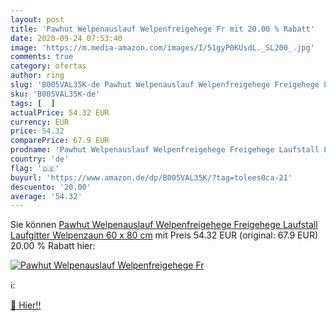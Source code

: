 ```yaml
---
layout: post
title: 'Pawhut Welpenauslauf Welpenfreigehege Fr mit 20.00 % Rabatt'
date: 2020-09-24 07:53:40
image: 'https://m.media-amazon.com/images/I/51gyP0KUsdL._SL200_.jpg'
comments: true
category: ofertas
author: ring
slug: 'B005VAL35K-de Pawhut Welpenauslauf Welpenfreigehege Freigehege Laufstall...'
sku: 'B005VAL35K-de'
tags: [  ]
actualPrice: 54.32 EUR
currency: EUR
price: 54.32
comparePrice: 67.9 EUR
prodname: 'Pawhut Welpenauslauf Welpenfreigehege Freigehege Laufstall Laufgitter Welpenzaun 60 x 80 cm'
country: 'de'
flag: '🇩🇪'
buyurl: 'https://www.amazon.de/dp/B005VAL35K/?tag=tolees0ca-21'
descuento: '20.00'
average: '54.32'
---
```


Sie können [Pawhut Welpenauslauf Welpenfreigehege Freigehege Laufstall Laufgitter Welpenzaun 60 x 80 cm](https://www.amazon.de/dp/B005VAL35K/?tag=tolees0ca-21) mit Preis 54.32 EUR (original: 67.9 EUR) 20.00 % Rabatt hier:

[![Pawhut Welpenauslauf Welpenfreigehege Fr](https://m.media-amazon.com/images/I/51gyP0KUsdL._SL200_.jpg)](https://www.amazon.de/dp/B005VAL35K/?tag=tolees0ca-21)

ℹ️:


[🛒 Hier!!](https://www.amazon.de/dp/B005VAL35K/?tag=tolees0ca-21)
